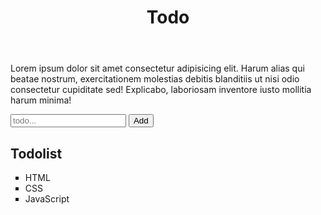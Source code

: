<!DOCTYPE html>
<html lang="en">
  <head>
    <meta charset="UTF-8" />
    <meta name="viewport" content="width=device-width, initial-scale=1.0" />
    <title>Todo Website</title>
    <script
      src="https://kit.fontawesome.com/9bed4d4302.js"
      crossorigin="anonymous"
    ></script>
  </head>
  <body>
    <header>
      <h1>Todo</h1>
    </header>
    <main>
      <p>
        Lorem ipsum dolor sit amet consectetur adipisicing elit. Harum alias qui
        beatae nostrum, exercitationem molestias debitis blanditiis ut nisi odio
        consectetur cupiditate sed! Explicabo, laboriosam inventore iusto
        mollitia harum minima!
      </p>
      <div>
        <input type="text" placeholder="todo..." />
        <button>Add</button>
        <h2>Todolist</h2>
        <ul type="square">
          <li>
            HTML
            <i class="fa-solid fa-pen-to-square"></i>
            <i class="fa-solid fa-trash-can"></i>
          </li>
          <li>
            CSS
            <i class="fa-solid fa-pen-to-square"></i>
            <i class="fa-solid fa-trash-can"></i>
          </li>
          <li>
            JavaScript
            <i class="fa-solid fa-pen-to-square"></i>
            <i class="fa-solid fa-trash-can"></i>
          </li>
        </ul>
      </div>
    </main>
  </body>
</html>
